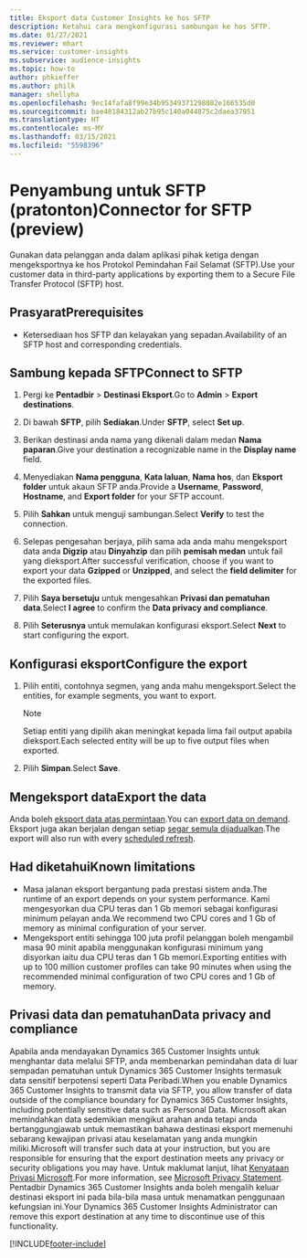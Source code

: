 ```yaml
---
title: Eksport data Customer Insights ke hos SFTP
description: Ketahui cara mengkonfigurasi sambungan ke hos SFTP.
ms.date: 01/27/2021
ms.reviewer: mhart
ms.service: customer-insights
ms.subservice: audience-insights
ms.topic: how-to
author: phkieffer
ms.author: philk
manager: shellyha
ms.openlocfilehash: 9ec14fafa8f99e34b95349371298082e166535d0
ms.sourcegitcommit: bae40184312ab27b95c140a044875c2daea37951
ms.translationtype: HT
ms.contentlocale: ms-MY
ms.lasthandoff: 03/15/2021
ms.locfileid: "5598396"
---
```

# <a name="connector-for-sftp-preview"></a><span data-ttu-id="33195-103">Penyambung untuk SFTP (pratonton)</span><span class="sxs-lookup"><span data-stu-id="33195-103">Connector for SFTP (preview)</span></span>

<span data-ttu-id="33195-104">Gunakan data pelanggan anda dalam aplikasi pihak ketiga dengan mengeksportnya ke hos Protokol Pemindahan Fail Selamat (SFTP).</span><span class="sxs-lookup"><span data-stu-id="33195-104">Use your customer data in third-party applications by exporting them to a Secure File Transfer Protocol (SFTP) host.</span></span>

## <a name="prerequisites"></a><span data-ttu-id="33195-105">Prasyarat</span><span class="sxs-lookup"><span data-stu-id="33195-105">Prerequisites</span></span>

- <span data-ttu-id="33195-106">Ketersediaan hos SFTP dan kelayakan yang sepadan.</span><span class="sxs-lookup"><span data-stu-id="33195-106">Availability of an SFTP host and corresponding credentials.</span></span>

## <a name="connect-to-sftp"></a><span data-ttu-id="33195-107">Sambung kepada SFTP</span><span class="sxs-lookup"><span data-stu-id="33195-107">Connect to SFTP</span></span>

1. <span data-ttu-id="33195-108">Pergi ke **Pentadbir** > **Destinasi Eksport**.</span><span class="sxs-lookup"><span data-stu-id="33195-108">Go to **Admin** > **Export destinations**.</span></span>

1. <span data-ttu-id="33195-109">Di bawah **SFTP**, pilih **Sediakan**.</span><span class="sxs-lookup"><span data-stu-id="33195-109">Under **SFTP**, select **Set up**.</span></span>

1. <span data-ttu-id="33195-110">Berikan destinasi anda nama yang dikenali dalam medan **Nama paparan**.</span><span class="sxs-lookup"><span data-stu-id="33195-110">Give your destination a recognizable name in the **Display name** field.</span></span>

1. <span data-ttu-id="33195-111">Menyediakan **Nama pengguna**, **Kata laluan**, **Nama hos**, dan **Eksport folder** untuk akaun SFTP anda.</span><span class="sxs-lookup"><span data-stu-id="33195-111">Provide a **Username**, **Password**, **Hostname**, and **Export folder** for your SFTP account.</span></span>

1. <span data-ttu-id="33195-112">Pilih **Sahkan** untuk menguji sambungan.</span><span class="sxs-lookup"><span data-stu-id="33195-112">Select **Verify** to test the connection.</span></span>

1. <span data-ttu-id="33195-113">Selepas pengesahan berjaya, pilih sama ada anda mahu mengeksport data anda **Digzip** atau **Dinyahzip** dan pilih **pemisah medan** untuk fail yang dieksport.</span><span class="sxs-lookup"><span data-stu-id="33195-113">After successful verification, choose if you want to export your data **Gzipped** or **Unzipped**, and select the **field delimiter** for the exported files.</span></span>

1. <span data-ttu-id="33195-114">Pilih **Saya bersetuju** untuk mengesahkan **Privasi dan pematuhan data**.</span><span class="sxs-lookup"><span data-stu-id="33195-114">Select **I agree** to confirm the **Data privacy and compliance**.</span></span>

1. <span data-ttu-id="33195-115">Pilih **Seterusnya** untuk memulakan konfigurasi eksport.</span><span class="sxs-lookup"><span data-stu-id="33195-115">Select **Next** to start configuring the export.</span></span>

## <a name="configure-the-export"></a><span data-ttu-id="33195-116">Konfigurasi eksport</span><span class="sxs-lookup"><span data-stu-id="33195-116">Configure the export</span></span>

1. <span data-ttu-id="33195-117">Pilih entiti, contohnya segmen, yang anda mahu mengeksport.</span><span class="sxs-lookup"><span data-stu-id="33195-117">Select the entities, for example segments, you want to export.</span></span>

   > [!NOTE]
   > <span data-ttu-id="33195-118">Setiap entiti yang dipilih akan meningkat kepada lima fail output apabila dieksport.</span><span class="sxs-lookup"><span data-stu-id="33195-118">Each selected entity will be up to five output files when exported.</span></span> 

1. <span data-ttu-id="33195-119">Pilih **Simpan**.</span><span class="sxs-lookup"><span data-stu-id="33195-119">Select **Save**.</span></span>

## <a name="export-the-data"></a><span data-ttu-id="33195-120">Mengeksport data</span><span class="sxs-lookup"><span data-stu-id="33195-120">Export the data</span></span>

<span data-ttu-id="33195-121">Anda boleh [eksport data atas permintaan](export-destinations.md).</span><span class="sxs-lookup"><span data-stu-id="33195-121">You can [export data on demand](export-destinations.md).</span></span> <span data-ttu-id="33195-122">Eksport juga akan berjalan dengan setiap [segar semula dijadualkan](system.md#schedule-tab).</span><span class="sxs-lookup"><span data-stu-id="33195-122">The export will also run with every [scheduled refresh](system.md#schedule-tab).</span></span>

## <a name="known-limitations"></a><span data-ttu-id="33195-123">Had diketahui</span><span class="sxs-lookup"><span data-stu-id="33195-123">Known limitations</span></span>

- <span data-ttu-id="33195-124">Masa jalanan eksport bergantung pada prestasi sistem anda.</span><span class="sxs-lookup"><span data-stu-id="33195-124">The runtime of an export depends on your system performance.</span></span> <span data-ttu-id="33195-125">Kami mengesyorkan dua CPU teras dan 1 Gb memori sebagai konfigurasi minimum pelayan anda.</span><span class="sxs-lookup"><span data-stu-id="33195-125">We recommend two CPU cores and 1 Gb of memory as minimal configuration of your server.</span></span> 
- <span data-ttu-id="33195-126">Mengeksport entiti sehingga 100 juta profil pelanggan boleh mengambil masa 90 minit apabila menggunakan konfigurasi minimum yang disyorkan iaitu dua CPU teras dan 1 Gb memori.</span><span class="sxs-lookup"><span data-stu-id="33195-126">Exporting entities with up to 100 million customer profiles can take 90 minutes when using the recommended minimal configuration of two CPU cores and 1 Gb of memory.</span></span> 

## <a name="data-privacy-and-compliance"></a><span data-ttu-id="33195-127">Privasi data dan pematuhan</span><span class="sxs-lookup"><span data-stu-id="33195-127">Data privacy and compliance</span></span>

<span data-ttu-id="33195-128">Apabila anda mendayakan Dynamics 365 Customer Insights untuk menghantar data melalui SFTP, anda membenarkan pemindahan data di luar sempadan pematuhan untuk Dynamics 365 Customer Insights termasuk data sensitif berpotensi seperti Data Peribadi.</span><span class="sxs-lookup"><span data-stu-id="33195-128">When you enable Dynamics 365 Customer Insights to transmit data via SFTP, you allow transfer of data outside of the compliance boundary for Dynamics 365 Customer Insights, including potentially sensitive data such as Personal Data.</span></span> <span data-ttu-id="33195-129">Microsoft akan memindahkan data sedemikian mengikut arahan anda tetapi anda bertanggungjawab untuk memastikan bahawa destinasi eksport memenuhi sebarang kewajipan privasi atau keselamatan yang anda mungkin miliki.</span><span class="sxs-lookup"><span data-stu-id="33195-129">Microsoft will transfer such data at your instruction, but you are responsible for ensuring that the export destination meets any privacy or security obligations you may have.</span></span> <span data-ttu-id="33195-130">Untuk maklumat lanjut, lihat [Kenyataan Privasi Microsoft](https://go.microsoft.com/fwlink/?linkid=396732).</span><span class="sxs-lookup"><span data-stu-id="33195-130">For more information, see [Microsoft Privacy Statement](https://go.microsoft.com/fwlink/?linkid=396732).</span></span>
<span data-ttu-id="33195-131">Pentadbir Dynamics 365 Customer Insights anda boleh mengalih keluar destinasi eksport ini pada bila-bila masa untuk menamatkan penggunaan kefungsian ini.</span><span class="sxs-lookup"><span data-stu-id="33195-131">Your Dynamics 365 Customer Insights Administrator can remove this export destination at any time to discontinue use of this functionality.</span></span>


[!INCLUDE[footer-include](../includes/footer-banner.md)]